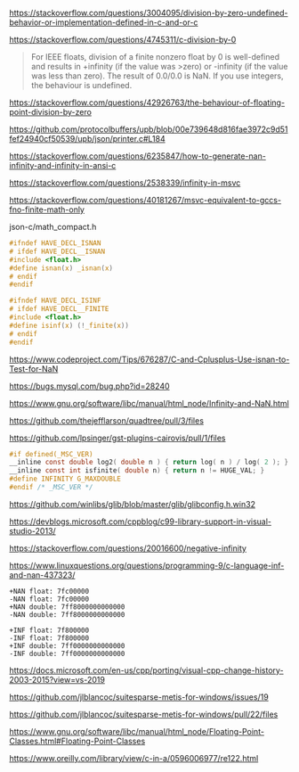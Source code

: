 https://stackoverflow.com/questions/3004095/division-by-zero-undefined-behavior-or-implementation-defined-in-c-and-or-c

https://stackoverflow.com/questions/4745311/c-division-by-0

>For IEEE floats, division of a finite nonzero float by 0 is well-defined and results in +infinity (if the value was >zero) or -infinity (if the value was less than zero). The result of 0.0/0.0 is NaN. If you use integers, the behaviour is undefined.

https://stackoverflow.com/questions/42926763/the-behaviour-of-floating-point-division-by-zero

https://github.com/protocolbuffers/upb/blob/00e739648d816fae3972c9d51fef24940cf50539/upb/json/printer.c#L184

https://stackoverflow.com/questions/6235847/how-to-generate-nan-infinity-and-infinity-in-ansi-c

https://stackoverflow.com/questions/2538339/infinity-in-msvc

https://stackoverflow.com/questions/40181267/msvc-equivalent-to-gccs-fno-finite-math-only

json-c/math_compact.h

```c
#ifndef HAVE_DECL_ISNAN
# ifdef HAVE_DECL__ISNAN
#include <float.h>
#define isnan(x) _isnan(x)
# endif
#endif

#ifndef HAVE_DECL_ISINF
# ifdef HAVE_DECL__FINITE
#include <float.h>
#define isinf(x) (!_finite(x))
# endif
#endif
```

https://www.codeproject.com/Tips/676287/C-and-Cplusplus-Use-isnan-to-Test-for-NaN

https://bugs.mysql.com/bug.php?id=28240

https://www.gnu.org/software/libc/manual/html_node/Infinity-and-NaN.html

https://github.com/thejefflarson/quadtree/pull/3/files

https://github.com/lpsinger/gst-plugins-cairovis/pull/1/files

```c
#if defined(_MSC_VER)
__inline const double log2( double n ) { return log( n ) / log( 2 ); }
__inline const int isfinite( double n) { return n != HUGE_VAL; }
#define INFINITY G_MAXDOUBLE
#endif /* _MSC_VER */
```

https://github.com/winlibs/glib/blob/master/glib/glibconfig.h.win32

https://devblogs.microsoft.com/cppblog/c99-library-support-in-visual-studio-2013/

https://stackoverflow.com/questions/20016600/negative-infinity

https://www.linuxquestions.org/questions/programming-9/c-language-inf-and-nan-437323/

```
+NAN float: 7fc00000
-NAN float: 7fc00000
+NAN double: 7ff8000000000000
-NAN double: 7ff8000000000000

+INF float: 7f800000
-INF float: 7f800000
+INF double: 7ff0000000000000
-INF double: 7ff0000000000000
```

https://docs.microsoft.com/en-us/cpp/porting/visual-cpp-change-history-2003-2015?view=vs-2019

https://github.com/jlblancoc/suitesparse-metis-for-windows/issues/19

https://github.com/jlblancoc/suitesparse-metis-for-windows/pull/22/files

https://www.gnu.org/software/libc/manual/html_node/Floating-Point-Classes.html#Floating-Point-Classes

https://www.oreilly.com/library/view/c-in-a/0596006977/re122.html
